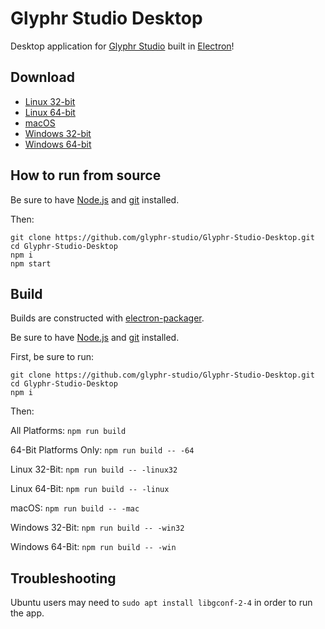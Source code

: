 # Glyphr Studio Desktop

Desktop application for [Glyphr Studio](http://glyphrstudio.com) built in [Electron](https://electron.atom.io/)!

## Download

- [Linux 32-bit](https://github.com/glyphr-studio/Glyphr-Studio-Desktop/releases/download/v0.4.1/Glyphr.Studio-linux-ia32.zip)
- [Linux 64-bit](https://github.com/glyphr-studio/Glyphr-Studio-Desktop/releases/download/v0.4.1/Glyphr.Studio-linux-x64.zip)
- [macOS](https://github.com/glyphr-studio/Glyphr-Studio-Desktop/releases/download/v0.4.1/Glyphr.Studio-darwin-x64.zip)
- [Windows 32-bit](https://github.com/glyphr-studio/Glyphr-Studio-Desktop/releases/download/v0.4.1/Glyphr.Studio-win32-ia32.zip)
- [Windows 64-bit](https://github.com/glyphr-studio/Glyphr-Studio-Desktop/releases/download/v0.4.1/Glyphr.Studio-win32-x64.zip)

## How to run from source

Be sure to have [Node.js](https://nodejs.org) and [git](https://git-scm.com) installed.

Then:

```
git clone https://github.com/glyphr-studio/Glyphr-Studio-Desktop.git
cd Glyphr-Studio-Desktop
npm i
npm start
```

## Build

Builds are constructed with [electron-packager](https://github.com/maxogden/electron-packager).

Be sure to have [Node.js](https://nodejs.org) and [git](https://git-scm.com) installed.

First, be sure to run:

```
git clone https://github.com/glyphr-studio/Glyphr-Studio-Desktop.git
cd Glyphr-Studio-Desktop
npm i
```

Then:

All Platforms: `npm run build`

64-Bit Platforms Only: `npm run build -- -64`

Linux 32-Bit: `npm run build -- -linux32`

Linux 64-Bit: `npm run build -- -linux`

macOS: `npm run build -- -mac`

Windows 32-Bit: `npm run build -- -win32`

Windows 64-Bit: `npm run build -- -win`

## Troubleshooting

Ubuntu users may need to `sudo apt install libgconf-2-4` in order to run the app.
